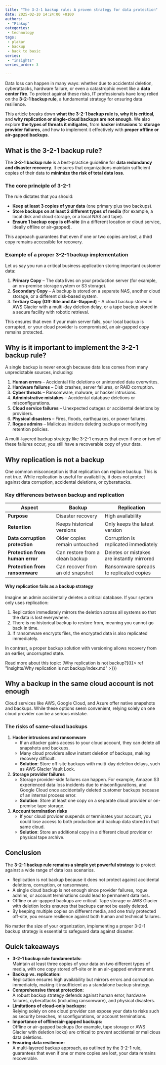 ```yaml
---
title: "The 3-2-1 backup rule: A proven strategy for data protection"
date: 2025-02-10 14:24:00 +0100
authors:
 - "Plakup"
categories:
 - technology
tags:
 - plakar
 - backup
 - back to basic
series:
 - "insights"
series_order: 3

---
```


Data loss can happen in many ways: whether due to accidental deletion, cyberattacks, hardware failure, or even a catastrophic event like a **data center fire**. To protect against these risks, IT professionals have long relied on the **3-2-1 backup rule**, a fundamental strategy for ensuring data resilience.
<!--more-->
This article breaks down **what the 3-2-1 backup rule is**, **why it is critical**, and **why replication or single-cloud backups are not enough**. We also explore **the types of threats it mitigates**, from **hacker intrusions** to **storage provider failures**, and how to implement it effectively with **proper offline or air-gapped backups**.

## What is the 3-2-1 backup rule?

The **3-2-1 backup rule** is a best-practice guideline for **data redundancy and disaster recovery**. It ensures that organizations maintain sufficient copies of their data to **minimize the risk of total data loss**.

### The core principle of 3-2-1

The rule dictates that you should:

- **Keep at least 3 copies of your data** (one primary plus two backups).
- **Store backups on at least 2 different types of media** (for example, a local disk and cloud storage, or a local NAS and tape).
- **Ensure 1 backup copy is off-site** (in a different location or cloud service, ideally offline or air-gapped).

This approach guarantees that even if one or two copies are lost, a third copy remains accessible for recovery.

### Example of a proper 3-2-1 backup implementation

Let us say you run a critical business application storing important customer data:

1. **Primary Copy** – The data lives on your production server (for example, an on-premise storage system or S3 storage).
2. **Secondary Copy** – A backup is stored on a separate NAS, another cloud storage, or a different disk-based system.
3. **Tertiary Copy (Off-Site and Air-Gapped)** – A cloud backup stored in AWS Glacier with a multi-day deletion delay, or a tape backup stored in a secure facility with robotic retrieval.

This ensures that even if your main server fails, your local backup is corrupted, or your cloud provider is compromised, an air-gapped copy remains protected.

## Why is it important to implement the 3-2-1 backup rule?

A single backup is never enough because data loss comes from many unpredictable sources, including:

1. **Human errors** – Accidental file deletions or unintended data overwrites.
2. **Hardware failures** – Disk crashes, server failures, or RAID corruption.
3. **Cyber threats** – Ransomware, malware, or hacker intrusions.
4. **Administrative mistakes** – Accidental database deletions or misconfigurations.
5. **Cloud service failures** – Unexpected outages or accidental deletions by providers.
6. **Physical disasters** – Fires, floods, earthquakes, or power failures.
7. **Rogue admins** – Malicious insiders deleting backups or modifying retention policies.

A multi-layered backup strategy like 3-2-1 ensures that even if one or two of these failures occur, you still have a recoverable copy of your data.

## Why replication is not a backup

One common misconception is that replication can replace backup. This is not true. While replication is useful for availability, it does not protect against data corruption, accidental deletions, or cyberattacks.

### Key differences between backup and replication

| **Aspect**                     | **Backup**                           | **Replication**                       |
| ------------------------------ | ------------------------------------ | ------------------------------------- |
| **Purpose**                    | Disaster recovery                    | High availability                     |
| **Retention**                  | Keeps historical versions            | Only keeps the latest version         |
| **Data corruption protection** | Older copies remain untouched        | Corruption is replicated immediately  |
| **Protection from human error**| Can restore from a clean backup      | Deletes or mistakes are instantly mirrored |
| **Protection from ransomware** | Can recover from an old snapshot     | Ransomware spreads to replicated copies |

#### Why replication fails as a backup strategy

Imagine an admin accidentally deletes a critical database. If your system only uses replication:

1. Replication immediately mirrors the deletion across all systems so that the data is lost everywhere.
2. There is no historical backup to restore from, meaning you cannot go back in time.
3. If ransomware encrypts files, the encrypted data is also replicated immediately.

In contrast, a proper backup solution with versioning allows recovery from an earlier, uncorrupted state.

Read more about this topic: [Why replication is not backup?]({{< ref "Insights/Why replication is not backup/index.md" >}})

## Why a backup in the same cloud account is not enough

Cloud services like AWS, Google Cloud, and Azure offer native snapshots and backups. While these options seem convenient, relying solely on one cloud provider can be a serious mistake.

### The risks of same-cloud backups

1. **Hacker intrusions and ransomware**
    - If an attacker gains access to your cloud account, they can delete all snapshots and backups.
    - Many cloud providers allow instant deletion of backups, making recovery difficult.
    - **Solution**: Store off-site backups with multi-day deletion delays, such as AWS Glacier Vault Lock.
2. **Storage provider failures**
    - Storage provider-side failures can happen. For example, Amazon S3 experienced data loss incidents due to misconfigurations, and Google Cloud once accidentally deleted customer backups because of an internal process error.
    - **Solution**: Store at least one copy on a separate cloud provider or on-premise tape storage.
3. **Account termination risks**
    - If your cloud provider suspends or terminates your account, you could lose access to both production and backup data stored in that same cloud.
    - **Solution**: Store an additional copy in a different cloud provider or physical tape archive.

## Conclusion

The **3-2-1 backup rule remains a simple yet powerful strategy** to protect against a wide range of data loss scenarios.

- Replication is not backup because it does not protect against accidental deletions, corruption, or ransomware.
- A single cloud backup is not enough since provider failures, rogue admins, or account terminations could lead to permanent data loss.
- Offline or air-gapped backups are critical. Tape storage or AWS Glacier with deletion locks ensures that backups cannot be easily deleted.
- By keeping multiple copies on different media, and one truly protected off-site, you ensure resilience against both human and technical failures.

No matter the size of your organization, implementing a proper 3-2-1 backup strategy is essential to safeguard data against disaster.

## Quick takeaways

- **3-2-1 backup rule fundamentals:**  
  Maintain at least three copies of your data on two different types of media, with one copy stored off-site or in an air-gapped environment.
- **Backup vs. replication:**  
  Replication ensures high availability but mirrors errors and corruption immediately, making it insufficient as a standalone backup strategy.
- **Comprehensive threat protection:**  
  A robust backup strategy defends against human error, hardware failures, cyberattacks (including ransomware), and physical disasters.
- **Limitations of cloud-only backups:**  
  Relying solely on one cloud provider can expose your data to risks such as security breaches, misconfigurations, or account terminations.
- **Importance of offline/air-gapped backups:**  
  Offline or air-gapped backups (for example, tape storage or AWS Glacier with deletion locks) are critical to prevent accidental or malicious data deletions.
- **Ensuring data resilience:**  
  A multi-layered backup approach, as outlined by the 3-2-1 rule, guarantees that even if one or more copies are lost, your data remains recoverable.
